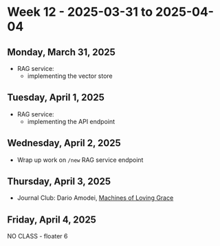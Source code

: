 # Week 12 - 2025-03-31 to 2025-04-04

## Monday, March 31, 2025

- RAG service:
  - implementing the vector store

## Tuesday, April 1, 2025

- RAG service:
  - implementing the API endpoint

## Wednesday, April 2, 2025

- Wrap up work on `/new` RAG service endpoint

## Thursday, April 3, 2025

- Journal Club: Dario Amodei,
  [Machines of Loving Grace](https://darioamodei.com/machines-of-loving-grace)

## Friday, April 4, 2025

NO CLASS - floater 6
